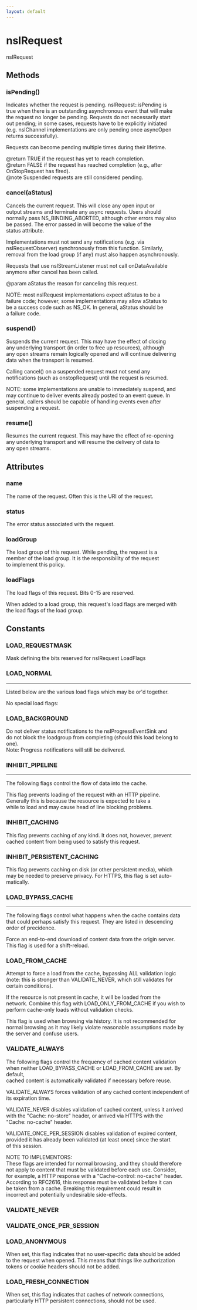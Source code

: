 ```yaml
---
layout: default
---
```


# nsIRequest #
  
nsIRequest  
  

## Methods ##

### isPending() ###
  
Indicates whether the request is pending. nsIRequest::isPending is  
true when there is an outstanding asynchronous event that will make  
the request no longer be pending.  Requests do not necessarily start  
out pending; in some cases, requests have to be explicitly initiated  
(e.g. nsIChannel implementations are only pending once asyncOpen  
returns successfully).  
  
Requests can become pending multiple times during their lifetime.  
  
@return TRUE if the request has yet to reach completion.  
@return FALSE if the request has reached completion (e.g., after  
  OnStopRequest has fired).  
@note Suspended requests are still considered pending.  
  

### cancel(aStatus) ###
  
Cancels the current request.  This will close any open input or  
output streams and terminate any async requests.  Users should   
normally pass NS_BINDING_ABORTED, although other errors may also  
be passed.  The error passed in will become the value of the   
status attribute.  
  
Implementations must not send any notifications (e.g. via  
nsIRequestObserver) synchronously from this function. Similarly,  
removal from the load group (if any) must also happen asynchronously.  
  
Requests that use nsIStreamListener must not call onDataAvailable  
anymore after cancel has been called.  
  
@param aStatus the reason for canceling this request.  
  
NOTE: most nsIRequest implementations expect aStatus to be a  
failure code; however, some implementations may allow aStatus to  
be a success code such as NS_OK.  In general, aStatus should be  
a failure code.  
  

### suspend() ###
  
Suspends the current request.  This may have the effect of closing  
any underlying transport (in order to free up resources), although  
any open streams remain logically opened and will continue delivering  
data when the transport is resumed.  
  
Calling cancel() on a suspended request must not send any  
notifications (such as onstopRequest) until the request is resumed.  
  
NOTE: some implementations are unable to immediately suspend, and  
may continue to deliver events already posted to an event queue. In  
general, callers should be capable of handling events even after   
suspending a request.  
  

### resume() ###
  
Resumes the current request.  This may have the effect of re-opening  
any underlying transport and will resume the delivery of data to   
any open streams.  
  

## Attributes ##

### name ###
  
The name of the request.  Often this is the URI of the request.  
  

### status ###
  
The error status associated with the request.  
  

### loadGroup ###
  
The load group of this request.  While pending, the request is a   
member of the load group.  It is the responsibility of the request  
to implement this policy.  
  

### loadFlags ###
  
The load flags of this request.  Bits 0-15 are reserved.  
  
When added to a load group, this request's load flags are merged with  
the load flags of the load group.  
  

## Constants ##

### LOAD_REQUESTMASK ###
  
Mask defining the bits reserved for nsIRequest LoadFlags  
  

### LOAD_NORMAL ###
**********************************************************************  
Listed below are the various load flags which may be or'd together.  
  
  
No special load flags:  
  

### LOAD_BACKGROUND ###
  
Do not deliver status notifications to the nsIProgressEventSink and  
do not block the loadgroup from completing (should this load belong to one).  
Note: Progress notifications will still be delivered.  
  

### INHIBIT_PIPELINE ###
**********************************************************************  
The following flags control the flow of data into the cache.  
  
  
 This flag prevents loading of the request with an HTTP pipeline.  
 Generally this is because the resource is expected to take a  
 while to load and may cause head of line blocking problems.  
  

### INHIBIT_CACHING ###
  
This flag prevents caching of any kind.  It does not, however, prevent  
cached content from being used to satisfy this request.  
  

### INHIBIT_PERSISTENT_CACHING ###
  
This flag prevents caching on disk (or other persistent media), which  
may be needed to preserve privacy.  For HTTPS, this flag is set auto-  
matically.  
  

### LOAD_BYPASS_CACHE ###
**********************************************************************  
The following flags control what happens when the cache contains data  
that could perhaps satisfy this request.  They are listed in descending  
order of precidence.  
  
  
Force an end-to-end download of content data from the origin server.  
This flag is used for a shift-reload.  
  

### LOAD_FROM_CACHE ###
  
Attempt to force a load from the cache, bypassing ALL validation logic  
(note: this is stronger than VALIDATE_NEVER, which still validates for  
certain conditions).  
  
If the resource is not present in cache, it will be loaded from the  
network.  Combine this flag with LOAD_ONLY_FROM_CACHE if you wish to  
perform cache-only loads without validation checks.  
  
This flag is used when browsing via history.  It is not recommended for  
normal browsing as it may likely violate reasonable assumptions made by  
the server and confuse users.  
  

### VALIDATE_ALWAYS ###
  
The following flags control the frequency of cached content validation  
when neither LOAD_BYPASS_CACHE or LOAD_FROM_CACHE are set.  By default,  
cached content is automatically validated if necessary before reuse.  
  
VALIDATE_ALWAYS forces validation of any cached content independent of  
its expiration time.  
  
VALIDATE_NEVER disables validation of cached content, unless it arrived  
with the "Cache: no-store" header, or arrived via HTTPS with the  
"Cache: no-cache" header.  
  
VALIDATE_ONCE_PER_SESSION disables validation of expired content,   
provided it has already been validated (at least once) since the start   
of this session.  
  
NOTE TO IMPLEMENTORS:  
  These flags are intended for normal browsing, and they should therefore  
  not apply to content that must be validated before each use.  Consider,  
  for example, a HTTP response with a "Cache-control: no-cache" header.  
  According to RFC2616, this response must be validated before it can  
  be taken from a cache.  Breaking this requirement could result in   
  incorrect and potentially undesirable side-effects.  
  

### VALIDATE_NEVER ###

### VALIDATE_ONCE_PER_SESSION ###

### LOAD_ANONYMOUS ###
  
When set, this flag indicates that no user-specific data should be added  
to the request when opened. This means that things like authorization  
tokens or cookie headers should not be added.  
  

### LOAD_FRESH_CONNECTION ###
  
When set, this flag indicates that caches of network connections,  
particularly HTTP persistent connections, should not be used.  
  
